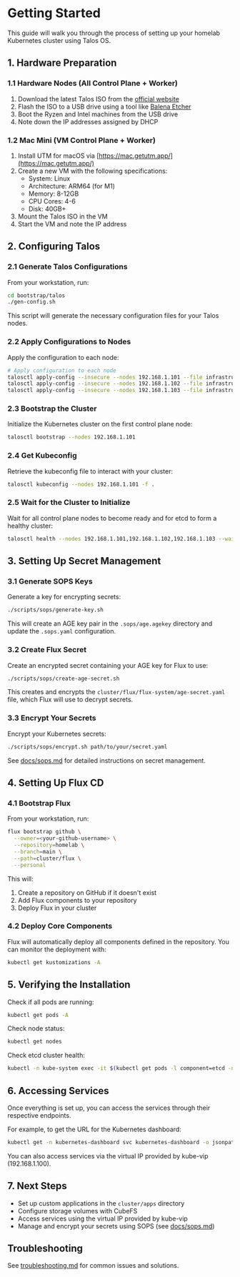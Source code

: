 # Getting Started

This guide will walk you through the process of setting up your homelab Kubernetes cluster using Talos OS.

## 1. Hardware Preparation

### 1.1 Hardware Nodes (All Control Plane + Worker)

1. Download the latest Talos ISO from the [official website](https://github.com/siderolabs/talos/releases)
2. Flash the ISO to a USB drive using a tool like [Balena Etcher](https://www.balena.io/etcher/)
3. Boot the Ryzen and Intel machines from the USB drive
4. Note down the IP addresses assigned by DHCP

### 1.2 Mac Mini (VM Control Plane + Worker)

1. Install UTM for macOS via [https://mac.getutm.app/](https://mac.getutm.app/)
2. Create a new VM with the following specifications:
   - System: Linux
   - Architecture: ARM64 (for M1)
   - Memory: 8-12GB
   - CPU Cores: 4-6
   - Disk: 40GB+
3. Mount the Talos ISO in the VM
4. Start the VM and note the IP address

## 2. Configuring Talos

### 2.1 Generate Talos Configurations

From your workstation, run:

```bash
cd bootstrap/talos
./gen-config.sh
```

This script will generate the necessary configuration files for your Talos nodes.

### 2.2 Apply Configurations to Nodes

Apply the configuration to each node:

```bash
# Apply configuration to each node
talosctl apply-config --insecure --nodes 192.168.1.101 --file infrastructure/talos/controlplane/talos-cp1.yaml
talosctl apply-config --insecure --nodes 192.168.1.102 --file infrastructure/talos/controlplane/talos-cp2.yaml
talosctl apply-config --insecure --nodes 192.168.1.103 --file infrastructure/talos/controlplane/talos-cp3.yaml
```

### 2.3 Bootstrap the Cluster

Initialize the Kubernetes cluster on the first control plane node:

```bash
talosctl bootstrap --nodes 192.168.1.101
```

### 2.4 Get Kubeconfig

Retrieve the kubeconfig file to interact with your cluster:

```bash
talosctl kubeconfig --nodes 192.168.1.101 -f .
```

### 2.5 Wait for the Cluster to Initialize

Wait for all control plane nodes to become ready and for etcd to form a healthy cluster:

```bash
talosctl health --nodes 192.168.1.101,192.168.1.102,192.168.1.103 --wait-timeout 15m
```

## 3. Setting Up Secret Management

### 3.1 Generate SOPS Keys

Generate a key for encrypting secrets:

```bash
./scripts/sops/generate-key.sh
```

This will create an AGE key pair in the `.sops/age.agekey` directory and update the `.sops.yaml` configuration.

### 3.2 Create Flux Secret

Create an encrypted secret containing your AGE key for Flux to use:

```bash
./scripts/sops/create-age-secret.sh
```

This creates and encrypts the `cluster/flux/flux-system/age-secret.yaml` file, which Flux will use to decrypt secrets.

### 3.3 Encrypt Your Secrets

Encrypt your Kubernetes secrets:

```bash
./scripts/sops/encrypt.sh path/to/your/secret.yaml
```

See [docs/sops.md](sops.md) for detailed instructions on secret management.

## 4. Setting Up Flux CD

### 4.1 Bootstrap Flux

From your workstation, run:

```bash
flux bootstrap github \
  --owner=<your-github-username> \
  --repository=homelab \
  --branch=main \
  --path=cluster/flux \
  --personal
```

This will:
1. Create a repository on GitHub if it doesn't exist
2. Add Flux components to your repository
3. Deploy Flux in your cluster

### 4.2 Deploy Core Components

Flux will automatically deploy all components defined in the repository. You can monitor the deployment with:

```bash
kubectl get kustomizations -A
```

## 5. Verifying the Installation

Check if all pods are running:

```bash
kubectl get pods -A
```

Check node status:

```bash
kubectl get nodes
```

Check etcd cluster health:

```bash
kubectl -n kube-system exec -it $(kubectl get pods -l component=etcd -n kube-system -o name | head -1) -- etcdctl endpoint health --cluster
```

## 6. Accessing Services

Once everything is set up, you can access the services through their respective endpoints.

For example, to get the URL for the Kubernetes dashboard:

```bash
kubectl get -n kubernetes-dashboard svc kubernetes-dashboard -o jsonpath='{.status.loadBalancer.ingress[0].ip}'
```

You can also access services via the virtual IP provided by kube-vip (192.168.1.100).

## 7. Next Steps

- Set up custom applications in the `cluster/apps` directory
- Configure storage volumes with CubeFS
- Access services using the virtual IP provided by kube-vip
- Manage and encrypt your secrets using SOPS (see [docs/sops.md](sops.md))

## Troubleshooting

See [troubleshooting.md](troubleshooting.md) for common issues and solutions.
